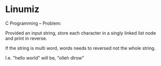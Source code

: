 # Linumiz
C Programming – Problem: 

Provided an input string, store each character in a singly linked list node and print in reverse.  

If the string is multi word, words needs to reversed not the whole string.  

I.e. "hello world" will be, "olleh dlrow”  
